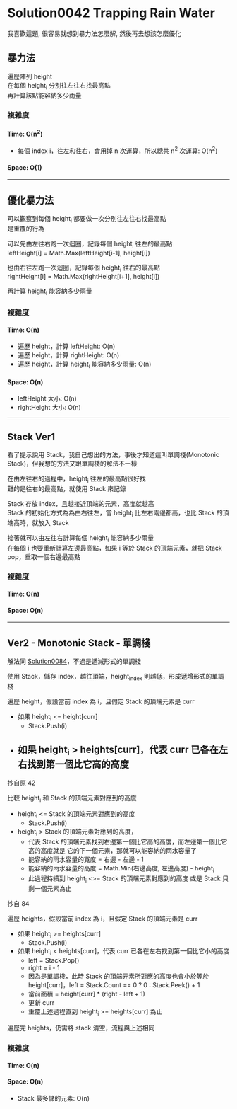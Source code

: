 # Solution0042 Trapping Rain Water

我喜歡這題, 很容易就想到暴力法怎麼解, 然後再去想該怎麼優化

## 暴力法

遍歷陣列 height  
在每個 height<sub>i</sub> 分別往左往右找最高點  
再計算該點能容納多少雨量

### 複雜度

#### Time: O(n<sup>2</sup>)
- 每個 index i，往左和往右，會用掉 n 次運算，所以總共 n<sup>2</sup> 次運算: O(n<sup>2</sup>)

#### Space: O(1)

---

## 優化暴力法

可以觀察到每個 height<sub>i</sub> 都要做一次分別往左往右找最高點  
是重覆的行為

可以先由左往右跑一次迴圈，記錄每個 height<sub>i</sub> 往左的最高點  
leftHeight[i] = Math.Max(leftHeight[i-1], height[i])

也由右往左跑一次迴圈，記錄每個 height<sub>i</sub> 往右的最高點   
rightHeight[i] = Math.Max(rightHeight[i+1], height[i])

再計算 height<sub>i</sub> 能容納多少雨量

### 複雜度

#### Time: O(n)
- 遍歷 height，計算 leftHeight: O(n)
- 遍歷 height，計算 rightHeight: O(n)
- 遍歷 height，計算 height<sub>i</sub> 能容納多少雨量: O(n)

#### Space: O(n)
- leftHeight 大小: O(n)
- rightHeight 大小: O(n)

---

## Stack Ver1

看了提示說用 Stack，我自己想出的方法，事後才知道這叫單調棧(Monotonic Stack)，但我想的方法又跟單調棧的解法不一樣

在由左往右的過程中，height<sub>i</sub> 往左的最高點很好找  
難的是往右的最高點，就使用 Stack 來記錄  

Stack 存放 index，且越接近頂端的元素，高度就越高  
Stack 的初始化方式為為由右往左，當 height<sub>i</sub> 比左右兩邊都高，也比 Stack 的頂端高時，就放入 Stack  

接著就可以由左往右計算每個 height<sub>i</sub> 能容納多少雨量  
在每個 i 也要重新計算左邊最高點，如果 i 等於 Stack 的頂端元素，就把 Stack pop，重取一個右邊最高點

### 複雜度

#### Time: O(n)

#### Space: O(n)

---

## Ver2 - Monotonic Stack - 單調棧

解法同 [Solution0084](../Solution0051_0100/Solution0084.md)，不過是遞減形式的單調棧

使用 Stack，儲存 index，越往頂端，height<sub>index</sub> 則越低，形成遞增形式的單調棧  

遍歷 height，假設當前 index 為 i，且假定 Stack 的頂端元素是 curr
- 如果 height<sub>i</sub> <= height[curr]
  - Stack.Push(i)  
- 如果 height<sub>i</sub> > heights[curr]，代表 curr 已各在左右找到第一個比它高的高度
  -

抄自原 42

比較 height<sub>i</sub> 和 Stack 的頂端元素對應到的高度
- height<sub>i</sub> <= Stack 的頂端元素對應到的高度
  - Stack.Push(i)  
- height<sub>i</sub> > Stack 的頂端元素對應到的高度，
  - 代表 Stack 的頂端元素找到右邊第一個比它高的高度，而左邊第一個比它高的高度就是 它的下一個元素，那就可以能容納的雨水容量了
  - 能容納的雨水容量的寬度 = 右邊 - 左邊 - 1
  - 能容納的雨水容量的高度 = Math.Min(右邊高度, 左邊高度) - height<sub>i</sub>
  - 此過程持續到 height<sub>i</sub> <>= Stack 的頂端元素對應到的高度 或是 Stack 只剩一個元素為止

抄自 84

遍歷 heights，假設當前 index 為 i，且假定 Stack 的頂端元素是 curr
- 如果 height<sub>i</sub> >= heights[curr]
  - Stack.Push(i)  
- 如果 height<sub>i</sub> < heights[curr]，代表 curr 已各在左右找到第一個比它小的高度
  - left = Stack.Pop()
  - right = i - 1
  - 因為是單調棧，此時 Stack 的頂端元素所對應的高度也會小於等於 height[curr]，left = Stack.Count == 0 ? 0 : Stack.Peek() + 1
  - 當前面積 = height[curr] * (right - left + 1)
  - 更新 curr
  - 重覆上述過程直到 height<sub>i</sub> >= heights[curr] 為止

遍歷完 heights，仍需將 stack 清空，流程與上述相同

### 複雜度

#### Time: O(n)

#### Space: O(n)
- Stack 最多儲的元素: O(n)